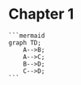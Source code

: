 # Chapter 1

    ```mermaid
    graph TD;
        A-->B;
        A-->C;
        B-->D;
        C-->D;
    ```
